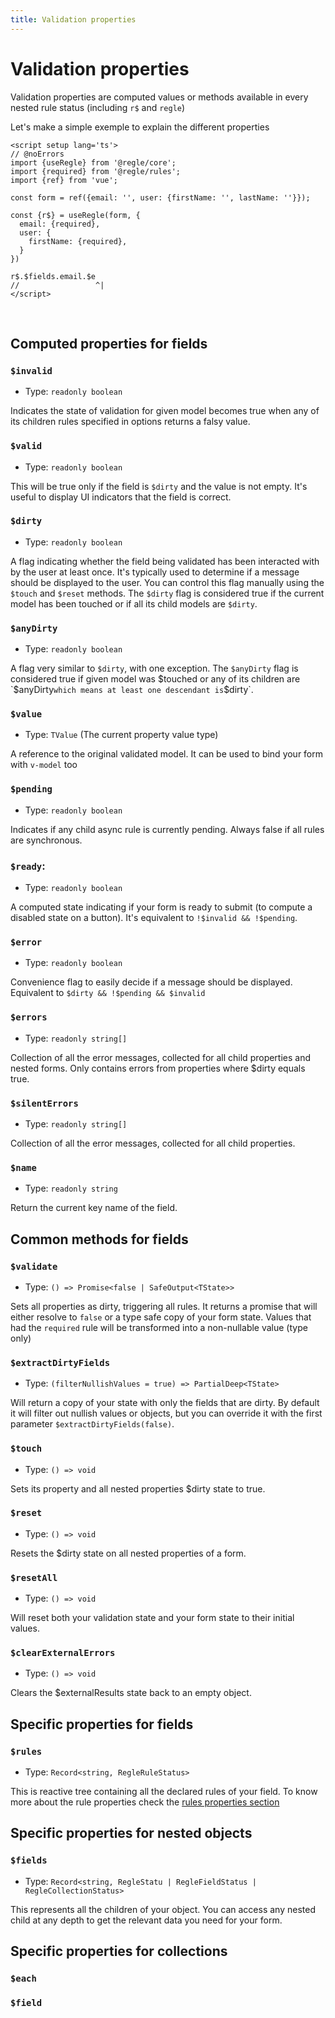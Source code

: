 ```yaml
---
title: Validation properties
---
```


# Validation properties

Validation properties are computed values or methods available in every nested rule status (including `r$` and `regle`)


Let's make a simple exemple to explain the different properties

``` vue twoslash
<script setup lang='ts'>
// @noErrors
import {useRegle} from '@regle/core';
import {required} from '@regle/rules';
import {ref} from 'vue';

const form = ref({email: '', user: {firstName: '', lastName: ''}});

const {r$} = useRegle(form, {
  email: {required},
  user: {
    firstName: {required},
  }
})

r$.$fields.email.$e
//                 ^|
</script>
```
<br/>

## Computed properties for fields

### `$invalid` 
- Type: `readonly boolean`

Indicates the state of validation for given model becomes true when any of its children rules specified in options returns a falsy value.


### `$valid`
- Type: `readonly boolean`
  
This will be true only if the field is `$dirty` and the value is not empty. It's useful to display UI indicators that the field is correct.


### `$dirty`
- Type: `readonly boolean`
  

A flag indicating whether the field being validated has been interacted with by the user at least once. It's typically used to determine if a message should be displayed to the user. You can control this flag manually using the `$touch` and `$reset` methods. The `$dirty` flag is considered true if the current model has been touched or if all its child models are `$dirty`. 


### `$anyDirty`
- Type: `readonly boolean`

A flag very similar to `$dirty`, with one exception. The `$anyDirty` flag is considered true if given model was $touched or any of its children are `$anyDirty` which means at least one descendant is `$dirty`.


### `$value`
- Type: `TValue` (The current property value type)
  
A reference to the original validated model. It can be used to bind your form with `v-model` too


### `$pending`
- Type: `readonly boolean`

Indicates if any child async rule is currently pending. Always false if all rules are synchronous.

### `$ready`: 
- Type: `readonly boolean`

A computed state indicating if your form is ready to submit (to compute a disabled state on a button). It's equivalent to `!$invalid && !$pending`.


### `$error`
- Type: `readonly boolean`

Convenience flag to easily decide if a message should be displayed. Equivalent to `$dirty && !$pending && $invalid`


### `$errors`
- Type: `readonly string[]`

Collection of all the error messages, collected for all child properties and nested forms. Only contains errors from properties where $dirty equals true.

### `$silentErrors`
- Type: `readonly string[]`

Collection of all the error messages, collected for all child properties.

### `$name`
- Type: `readonly string`

Return the current key name of the field.

## Common methods for fields


### `$validate`
- Type: `() => Promise<false | SafeOutput<TState>>`

Sets all properties as dirty, triggering all rules. 
It returns a promise that will either resolve to `false` or a type safe copy of your form state. Values that had the `required` rule will be transformed into a non-nullable value (type only)

### `$extractDirtyFields`
- Type: `(filterNullishValues = true) => PartialDeep<TState>`

Will return a copy of your state with only the fields that are dirty.
By default it will filter out nullish values or objects, but you can override it with the first parameter `$extractDirtyFields(false)`.

### `$touch`
- Type: `() => void`

Sets its property and all nested properties $dirty state to true.

### `$reset`
- Type: `() => void`

Resets the $dirty state on all nested properties of a form.

### `$resetAll`
- Type: `() => void`

Will reset both your validation state and your form state to their initial values.


### `$clearExternalErrors`
- Type: `() => void`

Clears the $externalResults state back to an empty object.



## Specific properties for fields

### `$rules`
- Type: `Record<string, RegleRuleStatus>`

This is reactive tree containing all the declared rules of your field.
To know more about the rule properties check the [rules properties section](/core-concepts/rules-properties)


## Specific properties for nested objects

### `$fields`
- Type: `Record<string, RegleStatu | RegleFieldStatus | RegleCollectionStatus>`

This represents all the children of your object. You can access any nested child at any depth to get the relevant data you need for your form.


## Specific properties for collections


### `$each`

### `$field`
